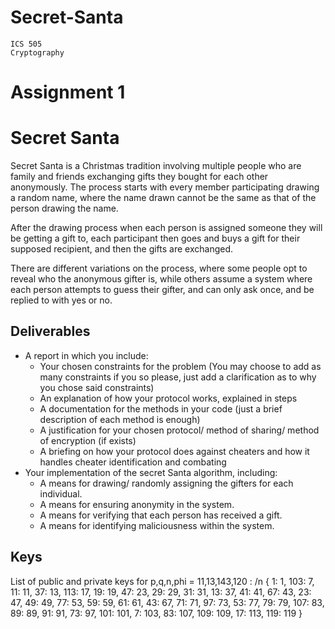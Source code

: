 # Secret-Santa

```
ICS 505
Cryptography
```
# Assignment 1

# Secret Santa

Secret Santa is a Christmas tradition involving multiple people who are family and friends exchanging gifts they bought for each
other anonymously. The process starts with every member participating drawing a random name, where the name drawn cannot
be the same as that of the person drawing the name.

After the drawing process when each person is assigned someone they will be getting a gift to, each participant then goes and
buys a gift for their supposed recipient, and then the gifts are exchanged.

There are different variations on the process, where some people opt to reveal who the anonymous gifter is, while others assume
a system where each person attempts to guess their gifter, and can only ask once, and be replied to with yes or no.

## Deliverables

- A report in which you include:
    - Your chosen constraints for the problem (You may choose to add as many constraints if you so please, just add a
       clarification as to why you chose said constraints)
    - An explanation of how your protocol works, explained in steps
    - A documentation for the methods in your code (just a brief description of each method is enough)
    - A justification for your chosen protocol/ method of sharing/ method of encryption (if exists)
    - A briefing on how your protocol does against cheaters and how it handles cheater identification and combating
- Your implementation of the secret Santa algorithm, including:
    - A means for drawing/ randomly assigning the gifters for each individual.
    - A means for ensuring anonymity in the system.
    - A means for verifying that each person has received a gift.
    - A means for identifying maliciousness within the system.

## Keys

List of public and private keys for p,q,n,phi = 11,13,143,120 : /n
{
1: 1, 103: 7, 11: 11, 37: 13, 113: 17, 19: 19, 47: 23, 29: 29, 31: 31, 13: 37, 41: 41, 67: 43, 23: 47, 49: 49, 77: 53, 59: 59, 61: 61, 43: 67, 71: 71, 97: 73, 53: 77, 79: 79, 107: 83, 89: 89, 91: 91, 73: 97, 101: 101, 7: 103, 83: 107, 109: 109, 17: 113, 119: 119
}

